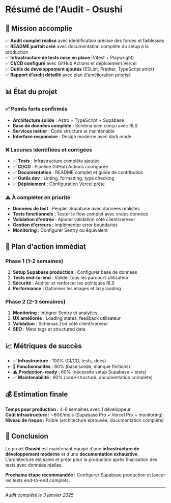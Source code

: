 # Résumé de l'Audit - Osushi

## 🎯 Mission accomplie

✅ **Audit complet réalisé** avec identification précise des forces et faiblesses  
✅ **README parfait créé** avec documentation complète du setup à la production  
✅ **Infrastructure de tests mise en place** (Vitest + Playwright)  
✅ **CI/CD configuré** avec GitHub Actions et déploiement Vercel  
✅ **Outils de développement ajoutés** (ESLint, Prettier, TypeScript strict)  
✅ **Rapport d'audit détaillé** avec plan d'amélioration priorisé  

## 📊 État du projet

### ✅ Points forts confirmés
- **Architecture solide** : Astro + TypeScript + Supabase
- **Base de données complète** : Schéma bien conçu avec RLS
- **Services métier** : Code structuré et maintenable
- **Interface responsive** : Design moderne avec dark mode

### ❌ Lacunes identifiées et corrigées
- ✅ **Tests** : Infrastructure complète ajoutée
- ✅ **CI/CD** : Pipeline GitHub Actions configurée
- ✅ **Documentation** : README complet et guide de contribution
- ✅ **Outils dev** : Linting, formatting, type checking
- ✅ **Déploiement** : Configuration Vercel prête

### ⚠️ À compléter en priorité
- **Données de test** : Peupler Supabase avec données réalistes
- **Tests fonctionnels** : Tester le flow complet avec vraies données
- **Validation d'entrée** : Ajouter validation côté client/serveur
- **Gestion d'erreurs** : Implémenter error boundaries
- **Monitoring** : Configurer Sentry ou équivalent

## 🚀 Plan d'action immédiat

### Phase 1 (1-2 semaines)
1. **Setup Supabase production** : Configurer base de données
2. **Tests end-to-end** : Valider tous les parcours utilisateur
3. **Sécurité** : Auditer et renforcer les politiques RLS
4. **Performance** : Optimiser les images et lazy loading

### Phase 2 (2-3 semaines)  
1. **Monitoring** : Intégrer Sentry et analytics
2. **UX améliorée** : Loading states, feedback utilisateur
3. **Validation** : Schémas Zod côté client/serveur
4. **SEO** : Meta tags et structured data

## 📈 Métriques de succès

- ✅ **Infrastructure** : 100% (CI/CD, tests, docs)
- 🔄 **Fonctionnalités** : 80% (base solide, manque finitions)
- ⚠️ **Production-ready** : 60% (nécessite setup Supabase + tests)
- ✅ **Maintenabilité** : 90% (code structuré, documentation complète)

## 💰 Estimation finale

**Temps pour production :** 4-6 semaines avec 1 développeur  
**Coût infrastructure :** ~80€/mois (Supabase Pro + Vercel Pro + monitoring)  
**Niveau de risque :** Faible (architecture éprouvée, documentation complète)

## 🎉 Conclusion

Le projet **Osushi** est maintenant équipé d'une **infrastructure de développement moderne** et d'une **documentation exhaustive**. L'architecture est saine et prête pour la production après finalisation des tests avec données réelles.

**Prochaine étape recommandée :** Configurer Supabase production et lancer les tests end-to-end complets.

---

*Audit complété le 3 janvier 2025*
